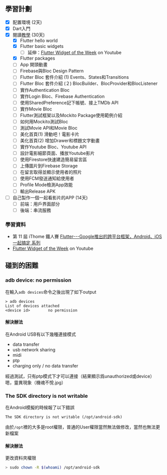 
## 學習計劃

- [x] 配置環境 (2天)
- [x] Dart入門
- [x] 閱讀[教學](https://ithelp.ithome.com.tw/users/20119550/ironman/2221) (30天)
    - [x] Flutter hello world
    - [x] Flutter basic widgets
        - [ ] 延伸：[Flutter Widget of the Week](https://www.youtube.com/watch?list=PLjxrf2q8roU23XGwz3Km7sQZFTdB996iG) on Youtube
    - [x] Flutter packages
    - [ ] App 開頭動畫
    - [ ] Firebase與Bloc Design Pattern 
    - [ ] Flutter Bloc 套件介紹 (1) Events、States和Transitions 
    - [ ] Flutter Bloc 套件介紹 (２) BlocBuilder、BlocProvider和BlocListener 
    - [ ] 實作Authentication Bloc 
    - [ ] 實作Login Bloc、Firebase Authentication 
    - [ ] 使用SharedPreference記下帳號、接上TMDb API 
    - [ ] 實作Movie Bloc 
    - [ ] Flutter測試框架以及Mockito Package使用範例介紹 
    - [ ] 如何用Mockito測試Bloc 
    - [ ] 測試Movie API和Movie Bloc 
    - [ ] 美化首頁(1) 滑動吧！電影卡片 
    - [ ] 美化首頁(2) 增加Drawer和標題文字動畫 
    - [ ] 實作Youtube Bloc、Youtube API 
    - [ ] 設計電影細節頁面、播放Youtube影片 
    - [ ] 使用Firestore快速建造簡易留言區 
    - [ ] 上傳圖片到Firebase Storage 
    - [ ] 在留言取得並顯示使用者的照片 
    - [ ] 使用FCM發送通知給使用者 
    - [ ] Profile Mode檢測App效能 
    - [ ] 輸出Release APK 
- [ ] 自己製作一個一起看影片的APP (14天)
    - [ ] 前端：用戶界面部分
    - [ ] 後端：串流服務

### 學習資料
- 第 11 屆 iThome 鐵人賽 [Flutter---Google推出的跨平台框架，Android、iOS一起搞定 系列](https://ithelp.ithome.com.tw/users/20119550/ironman/2221)
- [Flutter Widget of the Week](https://www.youtube.com/watch?list=PLjxrf2q8roU23XGwz3Km7sQZFTdB996iG) on Youtube
<!-- ============================================================ -->

## 碰到的困難

### adb device: no permission


在輸入`adb devices`命令之後出現了如下output
```
> adb devices
List of devices attached
<device id>        no permission
```

#### 解決辦法

在Android USB有以下幾種連接模式
- data transfer
- usb network sharing
- midi
- ptp
- charging only / no data transfer

經過測試，只有ptp模式下才可以連接（結果顯示爲unauthorized或device）  
嗯，靈異現象（機魂不悅.jpg）


### The SDK directory is not writable 

在Android模擬的時候報了以下錯誤
```
The SDK directory is not writable (/opt/android-sdk)
```

由於`/opt`裡的大多是root權限，普通的User權限當然無法做修改，當然也無法更新檔案

#### 解決辦法

更改資料夾權限
```bash
> sudo chown -R $(whoami) /opt/android-sdk
```

